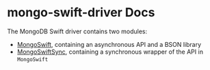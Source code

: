 # mongo-swift-driver Docs

The MongoDB Swift driver contains two modules:

- [MongoSwift](../mongoswift/index.html), containing an asynchronous API and a BSON library
- [MongoSwiftSync](../mongoswiftsync/index.html), containing a synchronous wrapper of the API in `MongoSwift`
